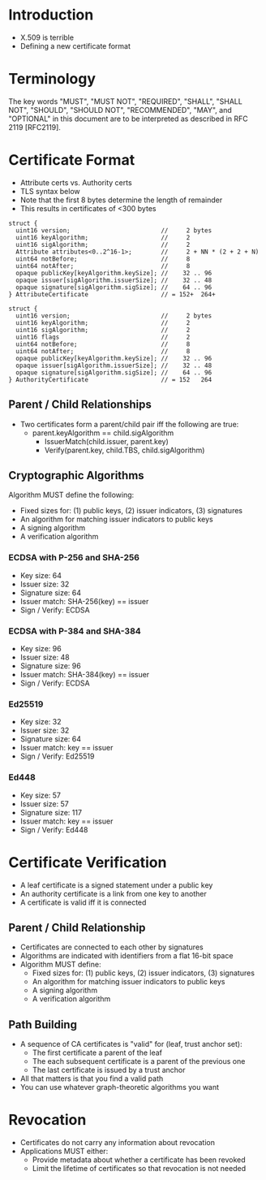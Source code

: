 # Introduction

* X.509 is terrible
* Defining a new certificate format

# Terminology

The key words "MUST", "MUST NOT", "REQUIRED", "SHALL", "SHALL NOT", "SHOULD",
"SHOULD NOT", "RECOMMENDED", "MAY", and "OPTIONAL" in this document are to be
interpreted as described in RFC 2119 [RFC2119].

# Certificate Format

* Attribute certs vs. Authority certs
* TLS syntax below
* Note that the first 8 bytes determine the length of remainder
* This results in certificates of <300 bytes

~~~~~
struct {
  uint16 version;                         //     2 bytes
  uint16 keyAlgorithm;                    //     2
  uint16 sigAlgorithm;                    //     2
  Attribute attributes<0..2^16-1>;        //     2 + NN * (2 + 2 + N)
  uint64 notBefore;                       //     8
  uint64 notAfter;                        //     8
  opaque publicKey[keyAlgorithm.keySize]; //    32 .. 96
  opaque issuer[sigAlgorithm.issuerSize]; //    32 .. 48
  opaque signature[sigAlgorithm.sigSize]; //    64 .. 96
} AttributeCertificate                    // = 152+  264+

struct {
  uint16 version;                         //     2 bytes
  uint16 keyAlgorithm;                    //     2
  uint16 sigAlgorithm;                    //     2
  uint16 flags                            //     2
  uint64 notBefore;                       //     8
  uint64 notAfter;                        //     8
  opaque publicKey[keyAlgorithm.keySize]; //    32 .. 96
  opaque issuer[sigAlgorithm.issuerSize]; //    32 .. 48
  opaque signature[sigAlgorithm.sigSize]; //    64 .. 96
} AuthorityCertificate                    // = 152   264
~~~~~

## Parent / Child Relationships

* Two certificates form a parent/child pair iff the following are true:
  * parent.keyAlgorithm == child.sigAlgorithm
	* IssuerMatch(child.issuer, parent.key)
	* Verify(parent.key, child.TBS, child.sigAlgorithm)

## Cryptographic Algorithms

Algorithm MUST define the following:

* Fixed sizes for: (1) public keys, (2) issuer indicators, (3) signatures
* An algorithm for matching issuer indicators to public keys
* A signing algorithm
* A verification algorithm

### ECDSA with P-256 and SHA-256

* Key size: 64
* Issuer size: 32
* Signature size: 64
* Issuer match: SHA-256(key) == issuer
* Sign / Verify: ECDSA

### ECDSA with P-384 and SHA-384

* Key size: 96
* Issuer size: 48
* Signature size: 96
* Issuer match: SHA-384(key) == issuer
* Sign / Verify: ECDSA

### Ed25519

* Key size: 32
* Issuer size: 32
* Signature size: 64
* Issuer match: key == issuer
* Sign / Verify: Ed25519

### Ed448

* Key size: 57
* Issuer size: 57
* Signature size: 117
* Issuer match: key == issuer
* Sign / Verify: Ed448

# Certificate Verification

* A leaf certificate is a signed statement under a public key
* An authority certificate is a link from one key to another
* A certificate is valid iff it is connected 

## Parent / Child Relationship

* Certificates are connected to each other by signatures
* Algorithms are indicated with identifiers from a flat 16-bit space
* Algorithm MUST define:
	* Fixed sizes for: (1) public keys, (2) issuer indicators, (3) signatures
	* An algorithm for matching issuer indicators to public keys
	* A signing algorithm
	* A verification algorithm

## Path Building

* A sequence of CA certificates is "valid" for (leaf, trust anchor set):
  * The first certificate a parent of the leaf
  * The each subsequent certificate is a parent of the previous one
  * The last certificate is issued by a trust anchor
* All that matters is that you find a valid path
* You can use whatever graph-theoretic algorithms you want

# Revocation

* Certificates do not carry any information about revocation
* Applications MUST either:
  * Provide metadata about whether a certificate has been revoked
  * Limit the lifetime of certificates so that revocation is not needed

